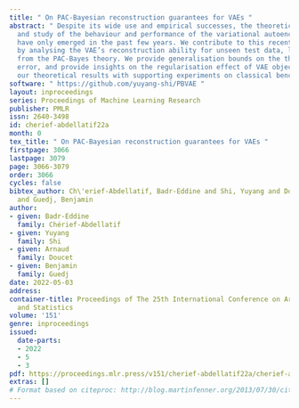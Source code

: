 ```yaml
---
title: " On PAC-Bayesian reconstruction guarantees for VAEs "
abstract: " Despite its wide use and empirical successes, the theoretical understanding
  and study of the behaviour and performance of the variational autoencoder (VAE)
  have only emerged in the past few years. We contribute to this recent line of work
  by analysing the VAE’s reconstruction ability for unseen test data, leveraging arguments
  from the PAC-Bayes theory. We provide generalisation bounds on the theoretical reconstruction
  error, and provide insights on the regularisation effect of VAE objectives. We illustrate
  our theoretical results with supporting experiments on classical benchmark datasets. "
software: " https://github.com/yuyang-shi/PBVAE "
layout: inproceedings
series: Proceedings of Machine Learning Research
publisher: PMLR
issn: 2640-3498
id: cherief-abdellatif22a
month: 0
tex_title: " On PAC-Bayesian reconstruction guarantees for VAEs "
firstpage: 3066
lastpage: 3079
page: 3066-3079
order: 3066
cycles: false
bibtex_author: Ch\'erief-Abdellatif, Badr-Eddine and Shi, Yuyang and Doucet, Arnaud
  and Guedj, Benjamin
author:
- given: Badr-Eddine
  family: Chérief-Abdellatif
- given: Yuyang
  family: Shi
- given: Arnaud
  family: Doucet
- given: Benjamin
  family: Guedj
date: 2022-05-03
address:
container-title: Proceedings of The 25th International Conference on Artificial Intelligence
  and Statistics
volume: '151'
genre: inproceedings
issued:
  date-parts:
  - 2022
  - 5
  - 3
pdf: https://proceedings.mlr.press/v151/cherief-abdellatif22a/cherief-abdellatif22a.pdf
extras: []
# Format based on citeproc: http://blog.martinfenner.org/2013/07/30/citeproc-yaml-for-bibliographies/
---
```

